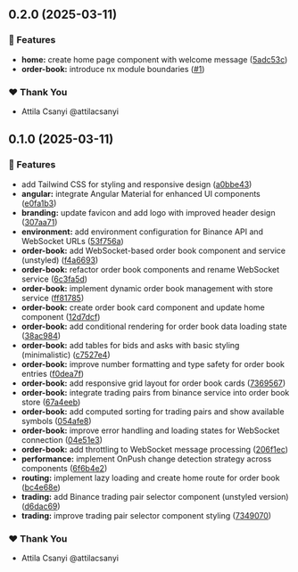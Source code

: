 ## 0.2.0 (2025-03-11)

### 🚀 Features

- **home:** create home page component with welcome message ([5adc53c](https://github.com/attilacsanyi/binance-pulse/commit/5adc53c))
- **order-book:** introduce nx module boundaries ([#1](https://github.com/attilacsanyi/binance-pulse/pull/1))

### ❤️ Thank You

- Attila Csanyi @attilacsanyi

## 0.1.0 (2025-03-11)

### 🚀 Features

- add Tailwind CSS for styling and responsive design ([a0bbe43](https://github.com/attilacsanyi/binance-pulse/commit/a0bbe43))
- **angular:** integrate Angular Material for enhanced UI components ([e0fa1b3](https://github.com/attilacsanyi/binance-pulse/commit/e0fa1b3))
- **branding:** update favicon and add logo with improved header design ([307aa71](https://github.com/attilacsanyi/binance-pulse/commit/307aa71))
- **environment:** add environment configuration for Binance API and WebSocket URLs ([53f756a](https://github.com/attilacsanyi/binance-pulse/commit/53f756a))
- **order-book:** add WebSocket-based order book component and service (unstyled) ([f4a6693](https://github.com/attilacsanyi/binance-pulse/commit/f4a6693))
- **order-book:** refactor order book components and rename WebSocket service ([6c3fa5d](https://github.com/attilacsanyi/binance-pulse/commit/6c3fa5d))
- **order-book:** implement dynamic order book management with store service ([ff81785](https://github.com/attilacsanyi/binance-pulse/commit/ff81785))
- **order-book:** create order book card component and update home component ([12d7dcf](https://github.com/attilacsanyi/binance-pulse/commit/12d7dcf))
- **order-book:** add conditional rendering for order book data loading state ([38ac984](https://github.com/attilacsanyi/binance-pulse/commit/38ac984))
- **order-book:** add tables for bids and asks with basic styling (minimalistic) ([c7527e4](https://github.com/attilacsanyi/binance-pulse/commit/c7527e4))
- **order-book:** improve number formatting and type safety for order book entries ([f0dea7f](https://github.com/attilacsanyi/binance-pulse/commit/f0dea7f))
- **order-book:** add responsive grid layout for order book cards ([7369567](https://github.com/attilacsanyi/binance-pulse/commit/7369567))
- **order-book:** integrate trading pairs from binance service into order book store ([67a4eeb](https://github.com/attilacsanyi/binance-pulse/commit/67a4eeb))
- **order-book:** add computed sorting for trading pairs and show available symbols ([054afe8](https://github.com/attilacsanyi/binance-pulse/commit/054afe8))
- **order-book:** improve error handling and loading states for WebSocket connection ([04e51e3](https://github.com/attilacsanyi/binance-pulse/commit/04e51e3))
- **order-book:** add throttling to WebSocket message processing ([206f1ec](https://github.com/attilacsanyi/binance-pulse/commit/206f1ec))
- **performance:** implement OnPush change detection strategy across components ([6f6b4e2](https://github.com/attilacsanyi/binance-pulse/commit/6f6b4e2))
- **routing:** implement lazy loading and create home route for order book ([bc4e68e](https://github.com/attilacsanyi/binance-pulse/commit/bc4e68e))
- **trading:** add Binance trading pair selector component (unstyled version) ([d6dac69](https://github.com/attilacsanyi/binance-pulse/commit/d6dac69))
- **trading:** improve trading pair selector component styling ([7349070](https://github.com/attilacsanyi/binance-pulse/commit/7349070))

### ❤️ Thank You

- Attila Csanyi @attilacsanyi
